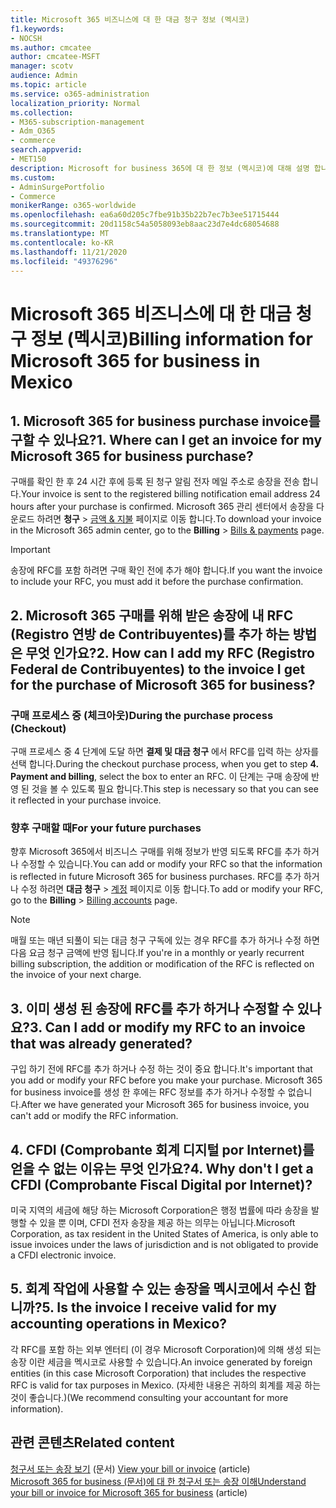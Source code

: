 ```yaml
---
title: Microsoft 365 비즈니스에 대 한 대금 청구 정보 (멕시코)
f1.keywords:
- NOCSH
ms.author: cmcatee
author: cmcatee-MSFT
manager: scotv
audience: Admin
ms.topic: article
ms.service: o365-administration
localization_priority: Normal
ms.collection:
- M365-subscription-management
- Adm_O365
- commerce
search.appverid:
- MET150
description: Microsoft for business 365에 대 한 정보 (멕시코)에 대해 설명 합니다.
ms.custom:
- AdminSurgePortfolio
- Commerce
monikerRange: o365-worldwide
ms.openlocfilehash: ea6a60d205c7fbe91b35b22b7ec7b3ee51715444
ms.sourcegitcommit: 20d1158c54a5058093eb8aac23d7e4dc68054688
ms.translationtype: MT
ms.contentlocale: ko-KR
ms.lasthandoff: 11/21/2020
ms.locfileid: "49376296"
---
```

# <a name="billing-information-for-microsoft-365-for-business-in-mexico"></a><span data-ttu-id="066ef-103">Microsoft 365 비즈니스에 대 한 대금 청구 정보 (멕시코)</span><span class="sxs-lookup"><span data-stu-id="066ef-103">Billing information for Microsoft 365 for business in Mexico</span></span>

## <a name="1-where-can-i-get-an-invoice-for-my-microsoft-365-for-business-purchase"></a><span data-ttu-id="066ef-104">1. Microsoft 365 for business purchase invoice를 구할 수 있나요?</span><span class="sxs-lookup"><span data-stu-id="066ef-104">1. Where can I get an invoice for my Microsoft 365 for business purchase?</span></span>

<span data-ttu-id="066ef-105">구매를 확인 한 후 24 시간 후에 등록 된 청구 알림 전자 메일 주소로 송장을 전송 합니다.</span><span class="sxs-lookup"><span data-stu-id="066ef-105">Your invoice is sent to the registered billing notification email address 24 hours after your purchase is confirmed.</span></span> <span data-ttu-id="066ef-106">Microsoft 365 관리 센터에서 송장을 다운로드 하려면 **청구**  >  <a href="https://go.microsoft.com/fwlink/p/?linkid=2102895" target="_blank">금액 & 지불</a> 페이지로 이동 합니다.</span><span class="sxs-lookup"><span data-stu-id="066ef-106">To download your invoice in the Microsoft 365 admin center, go to the **Billing** > <a href="https://go.microsoft.com/fwlink/p/?linkid=2102895" target="_blank">Bills & payments</a> page.</span></span>

> [!IMPORTANT]
> <span data-ttu-id="066ef-107">송장에 RFC를 포함 하려면 구매 확인 전에 추가 해야 합니다.</span><span class="sxs-lookup"><span data-stu-id="066ef-107">If you want the invoice to include your RFC, you must add it before the purchase confirmation.</span></span>

## <a name="2-how-can-i-add-my-rfc-registro-federal-de-contribuyentes-to-the-invoice-i-get-for-the-purchase-of-microsoft-365-for-business"></a><span data-ttu-id="066ef-108">2. Microsoft 365 구매를 위해 받은 송장에 내 RFC (Registro 연방 de Contribuyentes)를 추가 하는 방법은 무엇 인가요?</span><span class="sxs-lookup"><span data-stu-id="066ef-108">2. How can I add my RFC (Registro Federal de Contribuyentes) to the invoice I get for the purchase of Microsoft 365 for business?</span></span>

### <a name="during-the-purchase-process-checkout"></a><span data-ttu-id="066ef-109">구매 프로세스 중 (체크아웃)</span><span class="sxs-lookup"><span data-stu-id="066ef-109">During the purchase process (Checkout)</span></span>

<span data-ttu-id="066ef-110">구매 프로세스 중 4 단계에 도달 하면 **결제 및 대금 청구** 에서 RFC를 입력 하는 상자를 선택 합니다.</span><span class="sxs-lookup"><span data-stu-id="066ef-110">During the checkout purchase process, when you get to step **4. Payment and billing**, select the box to enter an RFC.</span></span> <span data-ttu-id="066ef-111">이 단계는 구매 송장에 반영 된 것을 볼 수 있도록 필요 합니다.</span><span class="sxs-lookup"><span data-stu-id="066ef-111">This step is necessary so that you can see it reflected in your purchase invoice.</span></span>

### <a name="for-your-future-purchases"></a><span data-ttu-id="066ef-112">향후 구매할 때</span><span class="sxs-lookup"><span data-stu-id="066ef-112">For your future purchases</span></span>

<span data-ttu-id="066ef-113">향후 Microsoft 365에서 비즈니스 구매를 위해 정보가 반영 되도록 RFC를 추가 하거나 수정할 수 있습니다.</span><span class="sxs-lookup"><span data-stu-id="066ef-113">You can add or modify your RFC so that the information is reflected in future Microsoft 365 for business purchases.</span></span> <span data-ttu-id="066ef-114">RFC를 추가 하거나 수정 하려면 **대금 청구**  >  <a href="https://go.microsoft.com/fwlink/p/?linkid=2084771" target="_blank">계정</a> 페이지로 이동 합니다.</span><span class="sxs-lookup"><span data-stu-id="066ef-114">To add or modify your RFC, go to the **Billing** > <a href="https://go.microsoft.com/fwlink/p/?linkid=2084771" target="_blank">Billing accounts</a> page.</span></span>

> [!NOTE]
> <span data-ttu-id="066ef-115">매월 또는 매년 되풀이 되는 대금 청구 구독에 있는 경우 RFC를 추가 하거나 수정 하면 다음 요금 청구 금액에 반영 됩니다.</span><span class="sxs-lookup"><span data-stu-id="066ef-115">If you're in a monthly or yearly recurrent billing subscription, the addition or modification of the RFC is reflected on the invoice of your next charge.</span></span>

## <a name="3-can-i-add-or-modify-my-rfc-to-an-invoice-that-was-already-generated"></a><span data-ttu-id="066ef-116">3. 이미 생성 된 송장에 RFC를 추가 하거나 수정할 수 있나요?</span><span class="sxs-lookup"><span data-stu-id="066ef-116">3. Can I add or modify my RFC to an invoice that was already generated?</span></span>

<span data-ttu-id="066ef-117">구입 하기 전에 RFC를 추가 하거나 수정 하는 것이 중요 합니다.</span><span class="sxs-lookup"><span data-stu-id="066ef-117">It's important that you add or modify your RFC before you make your purchase.</span></span> <span data-ttu-id="066ef-118">Microsoft 365 for business invoice를 생성 한 후에는 RFC 정보를 추가 하거나 수정할 수 없습니다.</span><span class="sxs-lookup"><span data-stu-id="066ef-118">After we have generated your Microsoft 365 for business invoice, you can't add or modify the RFC information.</span></span>

## <a name="4-why-dont-i-get-a-cfdi-comprobante-fiscal-digital-por-internet"></a><span data-ttu-id="066ef-119">4. CFDI (Comprobante 회계 디지털 por Internet)를 얻을 수 없는 이유는 무엇 인가요?</span><span class="sxs-lookup"><span data-stu-id="066ef-119">4. Why don't I get a CFDI (Comprobante Fiscal Digital por Internet)?</span></span>

<span data-ttu-id="066ef-120">미국 지역의 세금에 해당 하는 Microsoft Corporation은 행정 법률에 따라 송장을 발행할 수 있을 뿐 이며, CFDI 전자 송장을 제공 하는 의무는 아닙니다.</span><span class="sxs-lookup"><span data-stu-id="066ef-120">Microsoft Corporation, as tax resident in the United States of America, is only able to issue invoices under the laws of jurisdiction and is not obligated to provide a CFDI electronic invoice.</span></span>

## <a name="5-is-the-invoice-i-receive-valid-for-my-accounting-operations-in-mexico"></a><span data-ttu-id="066ef-121">5. 회계 작업에 사용할 수 있는 송장을 멕시코에서 수신 합니까?</span><span class="sxs-lookup"><span data-stu-id="066ef-121">5. Is the invoice I receive valid for my accounting operations in Mexico?</span></span>

<span data-ttu-id="066ef-122">각 RFC를 포함 하는 외부 엔터티 (이 경우 Microsoft Corporation)에 의해 생성 되는 송장 이란 세금을 멕시코로 사용할 수 있습니다.</span><span class="sxs-lookup"><span data-stu-id="066ef-122">An invoice generated by foreign entities (in this case Microsoft Corporation) that includes the respective RFC is valid for tax purposes in Mexico.</span></span> <span data-ttu-id="066ef-123">(자세한 내용은 귀하의 회계를 제공 하는 것이 좋습니다.)</span><span class="sxs-lookup"><span data-stu-id="066ef-123">(We recommend consulting your accountant for more information).</span></span>

## <a name="related-content"></a><span data-ttu-id="066ef-124">관련 콘텐츠</span><span class="sxs-lookup"><span data-stu-id="066ef-124">Related content</span></span>

<span data-ttu-id="066ef-125">[청구서 또는 송장 보기](view-your-bill-or-invoice.md) (문서) </span><span class="sxs-lookup"><span data-stu-id="066ef-125">[View your bill or invoice](view-your-bill-or-invoice.md) (article)</span></span>\
<span data-ttu-id="066ef-126">[Microsoft 365 for business (문서)에 대 한 청구서 또는 송장 이해](understand-your-invoice2.md)</span><span class="sxs-lookup"><span data-stu-id="066ef-126">[Understand your bill or invoice for Microsoft 365 for business](understand-your-invoice2.md) (article)</span></span>